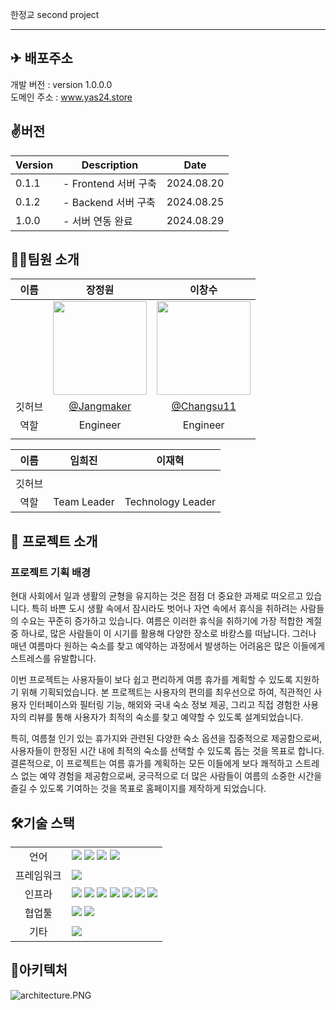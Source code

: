 한정교 second project

---
## ✈ 배포주소

개발 버전 : version 1.0.0.0 </br>
도메인 주소 : www.yas24.store </br>

## ✌️버전
| Version | Description | Date |
| --- | --- | --- |
| 0.1.1 | - Frontend 서버 구축 | 2024.08.20 |
| 0.1.2 | - Backend 서버 구축 | 2024.08.25 |
| 1.0.0 | - 서버 연동 완료 | 2024.08.29 |


## 🧑‍💻팀원 소개

| 이름 | 장정원 | 이창수 |
| :------------: | :------------: | :------------: |
|  | <img src= "https://avatars.githubusercontent.com/u/174423823?v=4" width="150"/> | <img src="https://avatars.githubusercontent.com/u/174423944?v=4" width="150" /> |
| 깃허브 | [@Jangmaker](https://github.com/Jangmaker) | [@Changsu11](https://github.com/changsu11) |
| 역할 | Engineer | Engineer |
|  |  |  |  |

| 이름 | 임희진 | 이재혁 |
| :------------: | :------------: | :------------: |
|  | |  |
| 깃허브 |  |  |
| 역할 | Team Leader | Technology Leader |

## 📌 프로젝트 소개


### 프로젝트 기획 배경

현대 사회에서 일과 생활의 균형을 유지하는 것은 점점 더 중요한 과제로 떠오르고 있습니다. 특히 바쁜 도시 생활 속에서 잠시라도 벗어나 자연 속에서 휴식을 취하려는 사람들의 수요는 꾸준히 증가하고 있습니다. 여름은 이러한 휴식을 취하기에 가장 적합한 계절 중 하나로, 많은 사람들이 이 시기를 활용해 다양한 장소로 바캉스를 떠납니다. 그러나 매년 여름마다 원하는 숙소를 찾고 예약하는 과정에서 발생하는 어려움은 많은 이들에게 스트레스를 유발합니다.

이번 프로젝트는 사용자들이 보다 쉽고 편리하게 여름 휴가를 계획할 수 있도록 지원하기 위해 기획되었습니다. 본 프로젝트는 사용자의 편의를 최우선으로 하여, 직관적인 사용자 인터페이스와 필터링 기능, 해외와 국내 숙소 정보 제공, 그리고 직접 경험한 사용자의 리뷰를 통해 사용자가 최적의 숙소를 찾고 예약할 수 있도록 설계되었습니다.

특히, 여름철 인기 있는 휴가지와 관련된 다양한 숙소 옵션을 집중적으로 제공함으로써, 사용자들이 한정된 시간 내에 최적의 숙소를 선택할 수 있도록 돕는 것을 목표로 합니다.
결론적으로, 이 프로젝트는 여름 휴가를 계획하는 모든 이들에게 보다 쾌적하고 스트레스 없는 예약 경험을 제공함으로써, 궁극적으로 더 많은 사람들이 여름의 소중한 시간을 즐길 수 있도록 기여하는 것을 목표로 홈페이지를 제작하게 되었습니다.

## 🛠기술 스택

<table>
<tr>
 <td align="center">언어</td>
 <td>
  <img src="https://img.shields.io/badge/JavaScript-F7DF1E?style=for-the-badge&logo=JavaScript&logoColor=ffffff"/>
  <img src="https://img.shields.io/badge/Java-orange?style=for-the-badge&logo=Java&logoColor=white"/>
  <img src="https://img.shields.io/badge/html5-E34F26?style=for-the-badge&logo=html5&logoColor=white"> 	 
  <img src="https://img.shields.io/badge/css-1572B6?style=for-the-badge&logo=css3&logoColor=white"/>
 </td>
</tr>
	
<tr>
 <td align="center">프레임워크</td>
 <td>
  <img src="https://img.shields.io/badge/Spring-6DB33F?style=for-the-badge&logo=Spring&logoColor=ffffff"/> 
</tr>

<tr>
 <td align="center">인프라</td>
 <td>
  <img src="https://img.shields.io/badge/MariaDB-003545?style=for-the-badge&logo=mariadb&logoColor=white"/>
  <img src="https://img.shields.io/badge/tomcat-F8DC75?style=for-the-badge&logo=apachetomcat&logoColor=black">
	<img src="https://img.shields.io/badge/nginx-009639?style=for-the-badge&logo=nginx&logoColor=white">
  <img src="https://img.shields.io/badge/docker-2496ED?style=for-the-badge&logo=docker&logoColor=ffffff"/>
  <img src="https://img.shields.io/badge/linux-FCC624?style=for-the-badge&logo=linux&logoColor=black">
  <img src="https://img.shields.io/badge/oracle-F80000?style=for-the-badge&logo=oracle&logoColor=white">
  <img src="https://img.shields.io/badge/AWS-%23FF9900.svg?style=for-the-badge&logo=amazon-aws&logoColor=white"/>
  
  
<tr>
 <td align="center">협업툴</td>
 <td>
    <img src="https://img.shields.io/badge/Git-F05032?style=for-the-badge&logo=Git&logoColor=white"/>
    <img src="https://img.shields.io/badge/GitHub-181717?style=for-the-badge&logo=GitHub&logoColor=white"/>

   
 </td>
</tr>
<tr>
 <td align="center">기타</td>
 <td>
    <img src="https://img.shields.io/badge/Notion-000000?style=for-the-badge&logo=Notion&logoColor=white"/> 
</tr>
</table>

## 🧱아키텍처
![architecture.PNG](MyHomeGYM/architecture.png)
